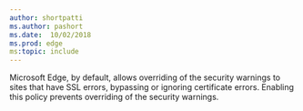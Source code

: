 ```yaml
---
author: shortpatti
ms.author: pashort
ms.date:  10/02/2018
ms.prod: edge
ms:topic: include
---
```


Microsoft Edge, by default, allows overriding of the security warnings to sites that have SSL errors, bypassing or ignoring certificate errors. Enabling this policy prevents overriding of the security warnings.